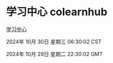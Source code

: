 # 学习中心 colearnhub
[学习中心](http://219.139.197.74:56308/colearnhub/)

2024年 10月 30日 星期三 06:30:02 CST

2024年 10月 29日 星期二 22:30:02 GMT
